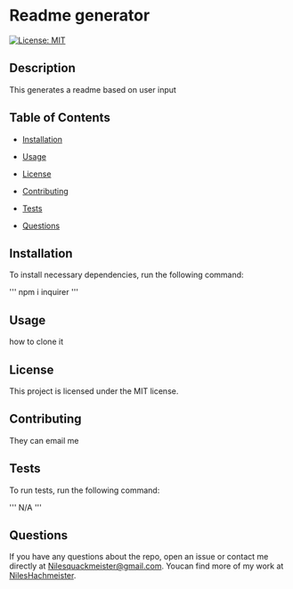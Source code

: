# Readme generator
[![License: MIT](https://img.shields.io/badge/License-MIT-yellow.svg)](https://opensource.org/licenses/MIT)

## Description

This generates a readme based on user input

## Table of Contents

* [Installation](#installation)  

* [Usage](#usage)

* [License](#license)

* [Contributing](#contributing)

* [Tests](#tests)

* [Questions](#questions)


## Installation

To install necessary dependencies, run the following command:

'''
npm i inquirer
'''

## Usage

how to clone it

## License

This project is licensed under the MIT license.

## Contributing

They can email me

## Tests 

To run tests, run the following command:

'''
N/A
'''

## Questions

If you have any questions about the repo, open an issue or contact me directly at Nilesquackmeister@gmail.com. Youcan find more of my work at [NilesHachmeister](https://github.com/NilesHachmeister/).
